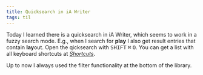 ```yaml
---
title: Quicksearch in iA Writer
tags: til
---
```

Today I learned there is a quicksearch in iA Writer, which seems to work in a fuzzy search mode. E.g., when I search for **play** I also get result entries that contain **lay**out. Open the qicksearch with <kbd>SHIFT</kbd> <kbd>⌘</kbd> <kbd>O</kbd>. You can get a list with all keyboard shortcuts at [<cite>Shortcuts</cite>](https://ia.net/writer/support/basics/shortcuts).


Up to now I always used the filter functionality at the bottom of the library.